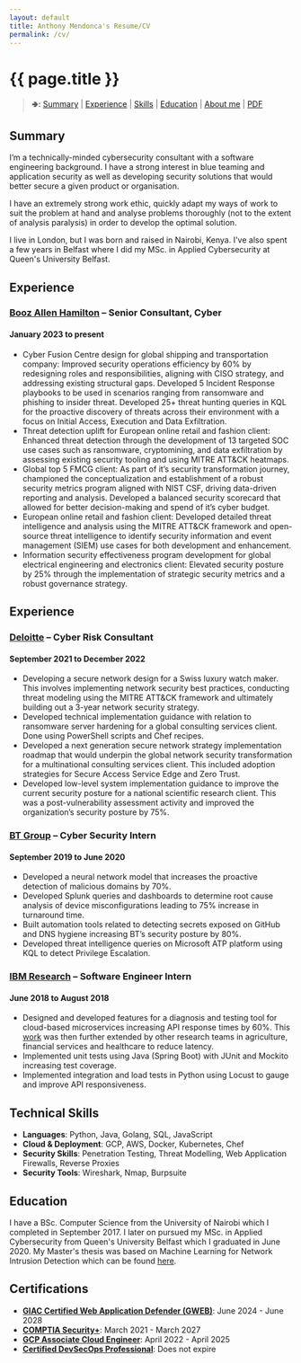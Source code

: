 ```yaml
---
layout: default
title: Anthony Mendonca's Resume/CV
permalink: /cv/
---
```

<h1 id="agm-resumecv" class="no-print">{{ page.title }}</h1>

<blockquote>
 <p class="no-print"><b>🢂:</b>
  <a href="#summary">Summary</a> |
  <a href="#experience">Experience</a> |
  <a href="#skills-what-i-do">Skills</a> |
  <a href="#education">Education</a> |
  <a href="#about-me">About me</a> |
  <a href="/cv/AnthonyMendoncaResume_July2024.pdf" title="PDF version of my resume / CV">PDF</a>
 </p>
</blockquote>


## Summary

I’m a technically-minded cybersecurity consultant with a software engineering background. I have a strong interest in blue teaming and application security as well as developing security solutions that would better secure a given product or organisation.

I have an extremely strong work ethic, quickly adapt my ways of work to suit the problem at hand and analyse problems thoroughly (not to the extent of analysis paralysis) in order to develop the optimal solution.

I live in London, but I was born and raised in Nairobi, Kenya. I've also spent a few years in Belfast where I did my MSc. in Applied Cybersecurity at Queen's University Belfast.

## Experience

### [Booz Allen Hamilton](https://www.boozallen.com/) &ndash; Senior Consultant, Cyber
#### January 2023 to present

*  Cyber Fusion Centre design for global shipping and transportation company: Improved security operations efficiency by 60% by redesigning roles and responsibilities, aligning with CISO strategy, and addressing existing structural gaps. Developed 5 Incident Response playbooks to be used in scenarios ranging from ransomware and phishing to insider threat. Developed 25+ threat hunting queries in KQL for the proactive discovery of threats across their environment with a focus on Initial Access, Execution and Data Exfiltration.
*  Threat detection uplift for European online retail and fashion client: Enhanced threat detection through the development of 13 targeted SOC use cases such as ransomware, cryptomining, and data exfiltration by assessing existing security tooling and using MITRE ATT&CK heatmaps.
*  Global top 5 FMCG client: As part of it’s security transformation journey, championed the conceptualization and
establishment of a robust security metrics program aligned with NIST CSF, driving data-driven reporting and
analysis. Developed a balanced security scorecard that allowed for better decision-making and spend of it’s cyber
budget.
*  European online retail and fashion client: Developed detailed threat intelligence and analysis using the MITRE ATT&CK framework and open-source threat intelligence to identify security information and event management (SIEM) use cases for both development and enhancement.
*  Information security effectiveness program development for global electrical engineering and electronics client: Elevated security posture by 25% through the implementation of strategic security metrics and a robust governance strategy.

## Experience

### [Deloitte](https://deloitte.com/) &ndash; Cyber Risk Consultant
#### September 2021 to December 2022

*  Developing a secure network design for a Swiss luxury watch maker. This involves implementing network security
best practices, conducting threat modeling using the MITRE ATT&CK framework and ultimately building out a 3-year
network security strategy.
*  Developed technical implementation guidance with relation to ransomware server hardening for a global consulting
services client. Done using PowerShell scripts and Chef recipes.
*  Developed a next generation secure network strategy implementation roadmap that would underpin the global
network security transformation for a multinational consulting services client. This included adoption strategies for
Secure Access Service Edge and Zero Trust.
*  Developed low-level system implementation guidance to improve the current security posture for a national
scientific research client. This was a post-vulnerability assessment activity and improved the organization’s security
posture by 75%.

### [BT Group](https://www.bt.com/) &ndash; Cyber Security Intern
#### September 2019 to June 2020

*  Developed a neural network model that increases the proactive detection of malicious domains by 70%.
*  Developed Splunk queries and dashboards to determine root cause analysis of device misconfigurations leading to
75% increase in turnaround time.
* Built automation tools related to detecting secrets exposed on GitHub and DNS hygiene increasing BT’s security
posture by 80%.
* Developed threat intelligence queries on Microsoft ATP platform using KQL to detect Privilege Escalation.

### [IBM Research](https://research.ibm.com/) &ndash; Software Engineer Intern
#### June 2018 to August 2018

*  Designed and developed features for a diagnosis and testing tool for cloud-based microservices increasing API
response times by 60%. This [work](https://prezi.com/jr048wvfkn5t/) was then further extended by other research teams in agriculture, financial services and healthcare to reduce latency.
*  Implemented unit tests using Java (Spring Boot) with JUnit and Mockito increasing test coverage.
*  Implemented integration and load tests in Python using Locust to gauge and improve API responsiveness.


## Technical Skills

*  **Languages**: Python, Java, Golang, SQL, JavaScript
*  **Cloud & Deployment**: GCP, AWS, Docker, Kubernetes, Chef
*  **Security Skills**: Penetration Testing, Threat Modelling, Web Application Firewalls, Reverse Proxies
*  **Security Tools**: Wireshark, Nmap, Burpsuite


## Education

I have a BSc. Computer Science from the University of Nairobi which I completed in September 2017. I later on pursued my MSc. in Applied Cybersecurity from Queen's University Belfast which I graduated in June 2020. My Master's thesis was based on Machine Learning for Network Intrusion Detection which can be found [here](https://github.com/tmendonca28/DLNID).


## Certifications

*  **[GIAC Certified Web Application Defender (GWEB)](https://www.credly.com/badges/e79c9d8c-5596-4e10-a7a5-a4d0803dc497/)**: June 2024 - June 2028  
*  **[COMPTIA Security+](https://www.youracclaim.com/badges/9d024e51-beb8-4a1a-9e5f-ce07afe84625?source=linked_in_profile)**: March 2021 - March 2027
*  **[GCP Associate Cloud Engineer](https://www.credential.net/5a883d38-c5d2-4190-9a0e-c23dbc1a0a47)**: April 2022 - April 2025
*  **[Certified DevSecOps Professional](https://www.credly.com/badges/164b83d7-b687-493c-9490-e9a4c31d08e6/public_url)**: Does not expire